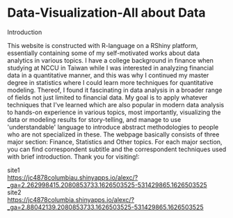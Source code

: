 # Data-Visualization-All about Data
Introduction

This website is constructed with R-language on a RShiny platform, essentially containing some of my self-motivated works about data analytics in various topics. I have a college background in finance when studying at NCCU in Taiwan while I was interested in analyzing financial data in a quantitative manner, and this was why I continued my master degree in statistics where I could learn more techniques for quantitative modeling. Thereof, I found it fascinating in data analysis in a broader range of fields not just limited to financial data. My goal is to apply whatever techniques that I've learned which are also popular in modern data analysis to hands-on experience in various topics, most importantly, visualizing the data or modeling results for story-telling, and manage to use 'understandable' language to introduce abstract methodologies to people who are not specialized in these. The webpage basically consists of three major section: Finance, Statistics and Other topics. For each major section, you can find correspondent subtitle and the correspondent techniques used with brief introduction. Thank you for visiting!:<br/>

site1<br/>
https://jc4878columbiau.shinyapps.io/alexc/?_ga=2.262998415.2080853733.1626503525-531429865.1626503525 <br/>
site2<br/>
https://jc4878columbia.shinyapps.io/alexc/?_ga=2.88042139.2080853733.1626503525-531429865.1626503525 <br/>
<br/>

